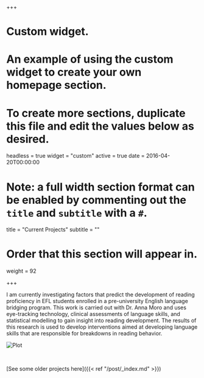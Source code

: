 +++
# Custom widget.
# An example of using the custom widget to create your own homepage section.
# To create more sections, duplicate this file and edit the values below as desired.
headless = true
widget = "custom"
active = true
date = 2016-04-20T00:00:00

# Note: a full width section format can be enabled by commenting out the `title` and `subtitle` with a `#`.
title = "Current Projects"
subtitle = ""

# Order that this section will appear in.
weight = 92

+++

I am currently investigating factors that predict the development of reading proficiency in EFL students enrolled in a pre-university English language bridging program. This work is carried out with Dr. Anna Moro and uses eye-tracking technology, clinical assessments of language skills, and statistical modelling to gain insight into reading development. The results of this research is used to develop interventions aimed at developing language skills that are responsible for breakdowns in reading behavior.

![Plot](/img/results_pic.png)

<br>

[See some older projects here]({{< ref "/post/_index.md" >}})
